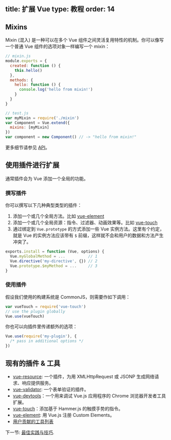 title: 扩展 Vue
type: 教程
order: 14
---

## Mixins

Mixin (混入) 是一种可以在多个 Vue 组件之间灵活复用特性的机制。你可以像写一个普通 Vue 组件的选项对象一样编写一个 mixin：

``` js
// mixin.js
module.exports = {
  created: function () {
    this.hello()
  },
  methods: {
    hello: function () {
      console.log('hello from mixin!')
    }
  }
}
```

``` js
// test.js
var myMixin = require('./mixin')
var Component = Vue.extend({
  mixins: [myMixin]
})
var component = new Component() // -> "hello from mixin!"
```

更多细节请参见 [API](/api/options.html#mixins)。

## 使用插件进行扩展

通常插件会为 Vue 添加一个全局的功能。

### 撰写插件

你可以撰写以下几种典型类型的插件：

1. 添加一个或几个全局方法。比如 [vue-element](https://github.com/vuejs/vue-element)
2. 添加一个或几个全局资源：指令、过滤器、动画效果等。比如 [vue-touch](https://github.com/vuejs/vue-touch)
3. 通过绑定到 `Vue.prototype` 的方式添加一些 Vue 实例方法。这里有个约定，就是 Vue 的实例方法应该带有 `$` 前缀，这样就不会和用户的数据和方法产生冲突了。

``` js
exports.install = function (Vue, options) {
  Vue.myGlobalMethod = ...          // 1
  Vue.directive('my-directive', {}) // 2
  Vue.prototype.$myMethod = ...     // 3
}
```

### 使用插件

假设我们使用的构建系统是 CommonJS，则需要作如下调用：

``` js
var vueTouch = require('vue-touch')
// use the plugin globally
Vue.use(vueTouch)
```

你也可以向插件里传递额外的选项：

```js
Vue.use(require('my-plugin'), {
  /* pass in additional options */
})
```

## 现有的插件 & 工具

- [vue-resource](https://github.com/vuejs/vue-resource): 一个插件，为用 XMLHttpRequest 或 JSONP 生成网络请求、响应提供服务。
- [vue-validator](https://github.com/vuejs/vue-validator): 一个表单验证的插件。
- [vue-devtools](https://github.com/vuejs/vue-devtools)：一个用来调试 Vue.js 应用程序的 Chrome 浏览器开发者工具扩展。
- [vue-touch](https://github.com/vuejs/vue-touch)：添加基于 Hammer.js 的触摸手势的指令。
- [vue-element](https://github.com/vuejs/vue-element): 用 Vue.js 注册 Custom Elements。
- [用户贡献的工具列表](https://github.com/yyx990803/vue/wiki/User-Contributed-Components-&-Tools)

下一节: [最佳实践与技巧](/guide/best-practices.html).
